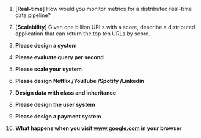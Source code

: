 

1. [**Real-time**] How would you monitor metrics for a distributed real-time data pipeline?

2. [**Scalability**] Given one billion URLs with a score, describe a distributed application that can return the top ten URLs by score.

3. **Please design a system**

4. **Please evaluate query per second**

5. **Please scale your system**

6. **Please design Netflix /YouTube /Spotify /Linkedin**

7. **Design data with class and inheritance**

8. **Please design the user system**

9. **Please design a payment system**

10. **What happens when you visit www.google.com in your browser**



